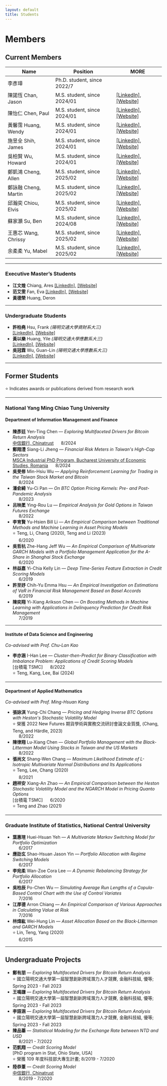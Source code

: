 ```yaml
---
layout: default
title: Students
---
```



# Members

## Current Members


| Name | Position | MORE|
|----|-------|---|
|李彥璋| Ph.D. student, since 2022/7 ||
| 陳諾恆 Chan, Jason|M.S. student, since 2024/01 |[[LinkedIn]](https://www.linkedin.com/in/%E8%AB%BE%E6%81%86-%E9%99%B3-83965a326/), [[Website]](https://channokhang.github.io/) |
| 陳怡仁 Chen, Paul |M.S. student, since 2024/01| [[LinkedIn]](https://www.linkedin.com/public-profile/settings?trk=d_flagship3_profile_self_view_public_profile), [[Website]](https://pauljkk.github.io/)  |
| 黃馨霈 Huang, Wendy | M.S. student, since 2024/01 | [[LinkedIn]](https://www.linkedin.com/in/%E9%A6%A8%E9%9C%88-%E9%BB%83-11b46426b/), [[Website]](https://hsin456.github.io/) |
| 施昱全 Shih, James | M.S. student, since 2024/01 | [[LinkedIn]](http://linkedin.com/in/昱全-施-735a5620b), [[Website]](https://shih95286.github.io/) |
| 吳柏賢 Wu, Howard | M.S. student, since 2024/01 | [[LinkedIn]](https://www.linkedin.com/in/%E6%9F%8F%E8%B3%A2-%E5%90%B3-b1298a325/), [[Website]](https://howardwuwu.github.io/io/IO.html) |
| 鄭凱鴻 Cheng, Allen | M.S. student, since 2025/02 | [[LinkedIn]](https://www.linkedin.com/in/kaihong-zheng-66a105355/), [[Website]](https://kaihongzheng.github.io/) |
| 鄭詠融 Cheng, Martin | M.S. student, since 2025/02 | [[LinkedIn]](https://www.linkedin.com/in/yung-jung-cheng-8242a913a/), [[Website]](https://wdianrdk.github.io/) |
| 邱瀚奕 Chiou, Elvis | M.S. student, since 2025/02 | [[LinkedIn]](https://pse.is/78kyba), [[Website]](https://elvis0910607.github.io/personalwebsite/self.html) |
| 蘇家灝 Su, Ben | M.S. student, since 2024/08 | [[LinkedIn]](https://www.linkedin.com/in/ben--soo/), [[Website]](https://ben-soo.github.io/BenSoo/) |
| 王惠芯 Wang, Chrissy | M.S. student, since 2025/02 | [[LinkedIn]](https://www.linkedin.com/in/chrissywangxiv/), [[Website]](https://chrissyxiv.github.io/) |
| 余柔柔 Yu, Mabel | M.S. student, since 2025/02 | [[LinkedIn]](https://www.linkedin.com/in/mabelrryu/), [[Website]](https://yurourou1998.github.io/mabel.github.io/) |

---

### Executive Master’s Students

- **江文煌** Chiang, Ares  [[LinkedIn]](https://www.linkedin.com/in/ares-jiang-2a3816354/), [[Website]](https://jiang-wen-hwang.github.io/)  
- **范艾雯** Fan, Eva    [[LinkedIn]](https://www.linkedin.com/in/%E8%89%BE%E9%9B%AF-%E8%8C%83-b87380289/), [[Website]](https://evan7352.github.io/)  
- **黃德榮** Huang, Deron  

---

### Undergraduate Students

- **許柏堯** Hsu, Frank *(陽明交通大學資財系大三)*  
  [[LinkedIn]](https://www.linkedin.com/in/pyhsu-%E8%A8%B1-405a73327/), [[Website]](https://frankhsu-imf.github.io/)  
- **黃以樂** Huang, Yile *(陽明交通大學應數系大三)*  
  [[LinkedIn]](https://www.linkedin.com/in/%E4%BB%A5%E6%A8%82-%E9%BB%83-780a01355/), [[Website]](https://yile0130.github.io/)  
- **吳冠霖** Wu, Guan-Lin *(陽明交通大學應數系大三)*  
  [[LinkedIn]](https://www.linkedin.com/in/%E5%86%A0%E9%9C%96-%E5%90%B3-ab3760346/), [[Website]](https://guanlinwu1126.github.io/GuanLinWU.github.io/)  

---


## Former Students

⭐ Indicates awards or publications derived from research work

---

### National Yang Ming Chiao Tung University

#### Department of Information Management and Finance

- **陳彥廷** Yen-Ting Chen — *Exploring Multifaceted Drivers for Bitcoin Return Analysis*  
  [中信銀行, Chinatrust](https://www.ctbcbank.com/twrbo/zh_tw/index.html) &nbsp;&nbsp;&nbsp;&nbsp; 8/2024  
- **鄭翔澧** Siang-Li Jheng — *Financial Risk Meters in Taiwan's High-Cap Sectors*  
  [MSCA Industrial PhD Program, Bucharest University of Economic Studies, Romania](https://ida.ase.ro) &nbsp;&nbsp;&nbsp;&nbsp; 8/2024  
- **吳旻修** Min-Hsiu Wu — *Applying Reinforcement Learning for Trading in the Taiwan Stock Market and Bitcoin*  
  &nbsp;&nbsp;&nbsp;&nbsp; 8/2024  
- **潘俞綺** Yu-Ci Pan — *On BTC Option Pricing Kernels: Pre- and Post-Pandemic Analysis*  
  &nbsp;&nbsp;&nbsp;&nbsp; 8/2023  
- **呂映葇** Ying-Rou Lu — *Empirical Analysis for Gold Options in Taiwan Futures Exchange*  
  &nbsp;&nbsp;&nbsp;&nbsp; 8/2022  
- **李育賢** Yu-Hsien Bill Li — *An Empirical Comparison between Traditional Methods and Machine Learning in Asset Pricing Models*  
  ⭐ Teng, Li, Chang (2020), Teng and Li (2023)  
  &nbsp;&nbsp;&nbsp;&nbsp; 6/2020  
- **吳哲杭** Zhe-Hang Jeff Wu — *An Empirical Comparison of Multivariate GARCH Models with a Portfolio Management Application for the A-Share in Shanghai Stock Exchange*  
  &nbsp;&nbsp;&nbsp;&nbsp; 6/2020  
- **林益嘉** Yi-Chia Kelly Lin — *Deep Time-Series Feature Extraction in Credit Scoring Models*  
  &nbsp;&nbsp;&nbsp;&nbsp; 6/2019  
- **許至妤** Chih-Yu Emma Hsu — *An Empirical Investigation on Estimations of VaR in Financial Risk Management Based on Basel Accords*  
  &nbsp;&nbsp;&nbsp;&nbsp; 6/2019  
- **陳奕翔** Yi-Xiang Arikson Chen — *On Boosting Methods in Machine Learning with Applications in Delinquency Prediction for Credit Risk Management*  
  &nbsp;&nbsp;&nbsp;&nbsp; 7/2019  

---

#### Institute of Data Science and Engineering  
*Co-advised with Prof. Chu-Lan Kao*

- **李亦涵** I-Han Lee — *Cluster-then-Predict for Binary Classification with Imbalance Problem: Applications of Credit Scoring Models*  
  [台積電 TSMC] &nbsp;&nbsp;&nbsp;&nbsp; 8/2022  
  ⭐ Teng, Kang, Lee, Bai (2024)  

---

#### Department of Applied Mathematics  
*Co-advised with Prof. Ming-Hsuan Kang*

- **張詠淇** Yung-Chi Chang — *Pricing and Hedging Inverse BTC Options with Heston's Stochastic Volatility Model*  
  ⭐ 榮獲 2022 New Futures 期貨學術與實務交流研討會論文金質獎, (Chang, Teng, and Härdle, 2023)  
  &nbsp;&nbsp;&nbsp;&nbsp; 8/2022  
- **陳律翔** Lu-Xiang Chen — *Global Portfolio Management with the Black-Litterman Model Using Stocks in Taiwan and the US Markets*  
  &nbsp;&nbsp;&nbsp;&nbsp; 8/2022  
- **張尚文** Shang-Wen Chang — *Maximum Likelihood Estimate of $L$-Isotropic Multivariate Normal Distributions and Its Applications*  
  ⭐ Teng, Lee, Chang (2020)  
  &nbsp;&nbsp;&nbsp;&nbsp; 8/2021  
- **趙祥安** Xiang-An Zhao — *An Empirical Comparison between the Heston Stochastic Volatility Model and the NGARCH Model in Pricing Quanto Options*  
  [台積電 TSMC] &nbsp;&nbsp;&nbsp;&nbsp; 6/2020  
  ⭐ Teng and Zhao (2021)  

---

### Graduate Institute of Statistics, National Central University

- **葉惠瑄** Huei-Hsuan Yeh — *A Multivariate Markov Switching Model for Portfolio Optimization*  
  &nbsp;&nbsp;&nbsp;&nbsp; 6/2017  
- **應劭玄** Shao-Hsuan Jason Yin — *Portfolio Allocation with Regime Switching Models*  
  &nbsp;&nbsp;&nbsp;&nbsp; 6/2017  
- **李宛柔** Wan-Zoe Cora Lee — *A Dynamic Rebalancing Strategy for Portfolio Allocation*  
  &nbsp;&nbsp;&nbsp;&nbsp; 6/2017  
- **吳柏辰** Po-Chen Wu — *Simulating Average Run Lengths of a Copula-Based Control Chart with the Use of Control Variates*  
  &nbsp;&nbsp;&nbsp;&nbsp; 7/2016  
- **江厚德** Arron Chiang — *An Empirical Comparison of Various Approaches in Calculating Value at Risk*  
  &nbsp;&nbsp;&nbsp;&nbsp; 7/2016  
- **林煒紘** Wei-Hung Lin — *Asset Allocation Based on the Black-Litterman and GARCH Models*  
  ⭐ Lin, Teng, Yang (2020)  
  &nbsp;&nbsp;&nbsp;&nbsp; 6/2015  

---

## Undergraduate Projects

- **鄭有朋** — *Exploring Multifaceted Drivers for Bitcoin Return Analysis*  
  ⭐ 國立陽明交通大學第一屆智慧創新跨域潛力人才競賽, 金融科技組, 優等; Spring 2023 - Fall 2023  
- **王鳴謙** — *Exploring Multifaceted Drivers for Bitcoin Return Analysis*  
  ⭐ 國立陽明交通大學第一屆智慧創新跨域潛力人才競賽, 金融科技組, 優等; Spring 2023 - Fall 2023  
- **李語涵** — *Exploring Multifaceted Drivers for Bitcoin Return Analysis*  
  ⭐ 國立陽明交通大學第一屆智慧創新跨域潛力人才競賽, 金融科技組, 優等; Spring 2023 - Fall 2023  
- **陳品蓁** — *Statistical Modeling for the Exchange Rate between NTD and USD*  
  &nbsp;&nbsp;&nbsp;&nbsp; 8/2021 - 7/2022  
- **范凱翔** — *Credit Scoring Model*  
  [PhD program in Stat, Ohio State, USA]  
  ⭐ 榮獲 109 年度科技部大專生計畫; 8/2019 - 7/2020  
- **陸恭葦** — *Credit Scoring Model*  
  [中信銀行, Chinatrust](https://www.ctbcbank.com/twrbo/zh_tw/index.html)  
  &nbsp;&nbsp;&nbsp;&nbsp; 8/2019 - 7/2020  

